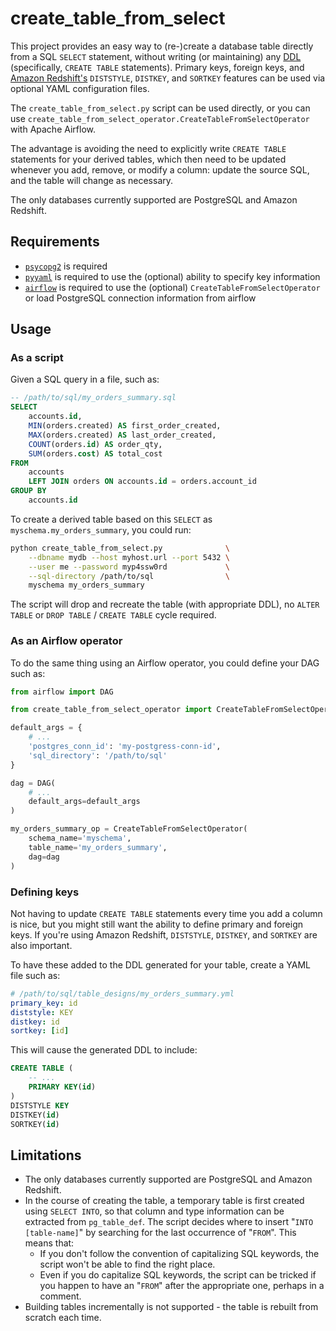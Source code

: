 <!-- -*- mode: gfm -*- -->

# create_table_from_select

This project provides an easy way to (re-)create a database table directly from
a SQL `SELECT` statement, without writing (or maintaining) any [DDL][]
(specifically, `CREATE TABLE` statements). Primary keys, foreign keys, and
[Amazon Redshift's][redshift] `DISTSTYLE`, `DISTKEY`, and `SORTKEY` features can
be used via optional YAML configuration files.

[DDL]: https://en.wikipedia.org/wiki/Data_definition_language
[redshift]: https://aws.amazon.com/redshift/

The `create_table_from_select.py` script can be used directly, or you can use
`create_table_from_select_operator.CreateTableFromSelectOperator` with Apache
Airflow.

The advantage is avoiding the need to explicitly write `CREATE TABLE` statements
for your derived tables, which then need to be updated whenever you add, remove,
or modify a column: update the source SQL, and the table will change as
necessary.

The only databases currently supported are PostgreSQL and Amazon Redshift.

## Requirements

- [`psycopg2`][psycopg2] is required
- [`pyyaml`][pyyaml] is required to use the (optional) ability to specify key
  information
- [`airflow`][airflow] is required to use the (optional)
  `CreateTableFromSelectOperator` or load PostgreSQL connection information from
  airflow

[psycopg2]: http://initd.org/psycopg/
[pyyaml]: https://pyyaml.org/
[airflow]: https://airflow.apache.org/

## Usage

### As a script

Given a SQL query in a file, such as:

```sql
-- /path/to/sql/my_orders_summary.sql
SELECT
    accounts.id,
    MIN(orders.created) AS first_order_created,
    MAX(orders.created) AS last_order_created,
    COUNT(orders.id) AS order_qty,
    SUM(orders.cost) AS total_cost
FROM
    accounts
    LEFT JOIN orders ON accounts.id = orders.account_id
GROUP BY
    accounts.id
```

To create a derived table based on this `SELECT` as
`myschema.my_orders_summary`, you could run:

```sh
python create_table_from_select.py              \
    --dbname mydb --host myhost.url --port 5432 \
    --user me --password myp4ssw0rd             \
    --sql-directory /path/to/sql                \
    myschema my_orders_summary
```

The script will drop and recreate the table (with appropriate DDL), no `ALTER
TABLE` or `DROP TABLE` / `CREATE TABLE` cycle required.

### As an Airflow operator

To do the same thing using an Airflow operator, you could define your DAG such
as:

```python
from airflow import DAG

from create_table_from_select_operator import CreateTableFromSelectOperator

default_args = {
    # ...
    'postgres_conn_id': 'my-postgress-conn-id',
    'sql_directory': '/path/to/sql'
}

dag = DAG(
    # ...
    default_args=default_args
)

my_orders_summary_op = CreateTableFromSelectOperator(
    schema_name='myschema',
    table_name='my_orders_summary',
    dag=dag
)
```

### Defining keys

Not having to update `CREATE TABLE` statements every time you add a column is
nice, but you might still want the ability to define primary and foreign keys.
If you're using Amazon Redshift, `DISTSTYLE`, `DISTKEY`, and `SORTKEY` are also
important.

To have these added to the DDL generated for your table, create a YAML file such
as:

``` yaml
# /path/to/sql/table_designs/my_orders_summary.yml
primary_key: id
diststyle: KEY
distkey: id
sortkey: [id]
```

This will cause the generated DDL to include:

``` sql
CREATE TABLE (
    -- ...
    PRIMARY KEY(id)
)
DISTSTYLE KEY
DISTKEY(id)
SORTKEY(id)
```

## Limitations

- The only databases currently supported are PostgreSQL and Amazon Redshift.
- In the course of creating the table, a temporary table is first created using
  `SELECT INTO`, so that column and type information can be extracted from
  `pg_table_def`. The script decides where to insert "`INTO [table-name]`" by
  searching for the last occurrence of "`FROM`". This means that:
  - If you don't follow the convention of capitalizing SQL keywords, the script
    won't be able to find the right place.
  - Even if you do capitalize SQL keywords, the script can be tricked if you
    happen to have an "`FROM`" after the appropriate one, perhaps in a comment.
- Building tables incrementally is not supported - the table is rebuilt from
  scratch each time.
